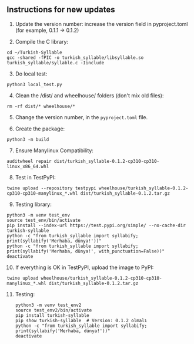 ## Instructions for new updates

1. Update the version number:
  increase the version field in pyproject.toml (for example, 0.1.1 → 0.1.2)

2. Compile the C library:

  ```
  cd ~/Turkish-Syllable
  gcc -shared -fPIC -o turkish_syllable/libsyllable.so turkish_syllable/syllable.c -Iinclude
  ```

3. Do local test:

  ```
  python3 local_test.py
  ```

4. Clean the /dist/ and wheelhouse/ folders (don't mix old files):

  ```
  rm -rf dist/* wheelhouse/*
  ```

5. Change the version number, in the `pyproject.toml` file.

6. Create the package:

  ```
  python3 -m build
  ```

7. Ensure Manylinux Compatibility:

  ```
  auditwheel repair dist/turkish_syllable-0.1.2-cp310-cp310-linux_x86_64.whl
  ```

8. Test in TestPyPI:

  ```
  twine upload --repository testpypi wheelhouse/turkish_syllable-0.1.2-cp310-cp310-manylinux_*.whl dist/turkish_syllable-0.1.2.tar.gz
  ```

9. Testing library:

  ```
  python3 -m venv test_env
  source test_env/bin/activate
  pip install --index-url https://test.pypi.org/simple/ --no-cache-dir turkish-syllable
  python -c "from turkish_syllable import syllabify; print(syllabify('Merhaba, dünya!'))"
  python -c "from turkish_syllable import syllabify; print(syllabify('Merhaba, dünya!', with_punctuation=False))"
  deactivate
  ```

10. If everything is OK in TestPyPI, upload the image to PyPI:

  ```
  twine upload wheelhouse/turkish_syllable-0.1.2-cp310-cp310-manylinux_*.whl dist/turkish_syllable-0.1.2.tar.gz
  ```

11. Testing:

    ```
    python3 -m venv test_env2
    source test_env2/bin/activate
    pip install turkish-syllable
    pip show turkish-syllable  # Version: 0.1.2 olmalı
    python -c "from turkish_syllable import syllabify; print(syllabify('Merhaba, dünya!'))"
    deactivate
    ```